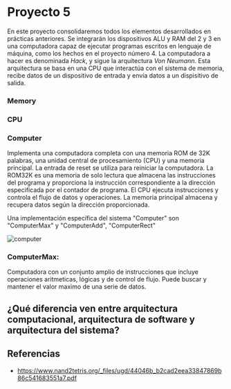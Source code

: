 # Proyecto 5
En este proyecto consolidaremos todos los elementos desarrollados en prácticas anteriores. Se integrarán los dispositivos ALU y RAM del 2 y 3 en una computadora capaz de ejecutar programas escritos en lenguaje de máquina, como los hechos en el proyecto número 4. La computadora a hacer es denominada *Hack*, y sigue la arquitectura *Von Neumann*. Esta arquitectura se basa en una CPU que interactúa con el sistema de memoria, recibe datos de un dispositivo de entrada y envía datos a un dispisitivo de salida.

### Memory

### CPU

### Computer
Implementa una computadora completa con una memoria ROM de 32K palabras, una unidad central de procesamiento (CPU) y una memoria principal. La entrada de reset se utiliza para reiniciar la computadora. La ROM32K es una memoria de solo lectura que almacena las instrucciones del programa y proporciona la instrucción correspondiente a la dirección especificada por el contador de programa. El CPU ejecuta instrucciones y controla el flujo de datos y operaciones. La memoria principal almacena y recupera datos según la dirección proporcionada.

Una implementación específica del sistema "Computer" son "ComputerMax" y "ComputerAdd", "ComputerRect"

![computer](https://github.com/skipword/Navi/assets/159462338/8fdf73a9-c4c3-4455-bde1-b2d7e28752ec)


### ComputerMax:
Computadora con un conjunto amplio de instrucciones que incluye operaciones aritmeticas, lógicas y de control de flujo. Puede buscar y mantener el valor maximo de una serie de datos.

## ¿Qué diferencia ven entre arquitectura computacional, arquitectura de software y arquitectura del sistema? 


## Referencias
- https://www.nand2tetris.org/_files/ugd/44046b_b2cad2eea33847869b86c541683551a7.pdf
